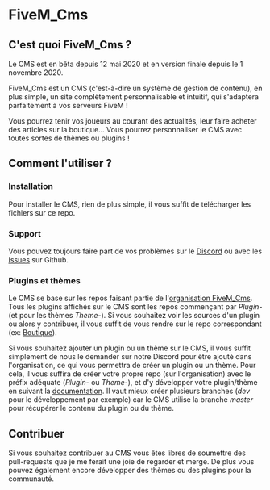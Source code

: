 # FiveM_Cms


## C'est quoi FiveM_Cms ?

Le CMS est en bêta depuis 12 mai 2020 et en version finale depuis le 1 novembre 2020.

FiveM_Cms est un CMS (c'est-à-dire un système de gestion de contenu), en plus simple, un site complètement personnalisable et intuitif, qui s'adaptera parfaitement à vos serveurs FiveM !

Vous pourrez tenir vos joueurs au courant des actualités, leur faire acheter des articles sur la boutique... Vous pourrez personnaliser le CMS avec toutes sortes de thèmes ou plugins ! 

## Comment l'utiliser ?

### Installation

Pour installer le CMS, rien de plus simple, il vous suffit de télécharger les fichiers sur ce repo.

### Support

Vous pouvez toujours faire part de vos problèmes sur le [Discord](https://discord.gg/puEzjM8) ou avec les [Issues](https://github.com/zinzin92/FiveM_Cms/issues) sur Github. 

### Plugins et thèmes

Le CMS se base sur les repos faisant partie de l'[organisation FiveM_Cms](https://github.com/zinzin92). Tous les plugins affichés sur le CMS sont les repos commençant par _Plugin-_ (et pour les thèmes _Theme-_). 
Si vous souhaitez voir les sources d'un plugin ou alors y contribuer, il vous suffit de vous rendre sur le repo correspondant (ex: [Boutique](https://github.com/zinzin92/Plugin-Shop)). 

Si vous souhaitez ajouter un plugin ou un thème sur le CMS, il vous suffit simplement de nous le demander sur notre Discord pour être ajouté dans l'organisation, ce qui vous permettra de créer un plugin ou un thème. 
Pour cela, il vous suffira de créer votre propre repo (sur l'organisation) avec le préfix adéquate (_Plugin-_ ou _Theme-_), et d'y développer votre plugin/thème en suivant la [documentation](https://docs.fivem_cms.org). 
Il vaut mieux créer plusieurs branches (_dev_ pour le développement par exemple) car le CMS utilise la branche _master_ pour récupérer le contenu du plugin ou du thème. 

## Contribuer

Si vous souhaitez contribuer au CMS vous êtes libres de soumettre des pull-requests que je me ferait une joie de regarder et merge.
De plus vous pouvez également encore développer des thèmes ou des plugins pour la communauté. 
